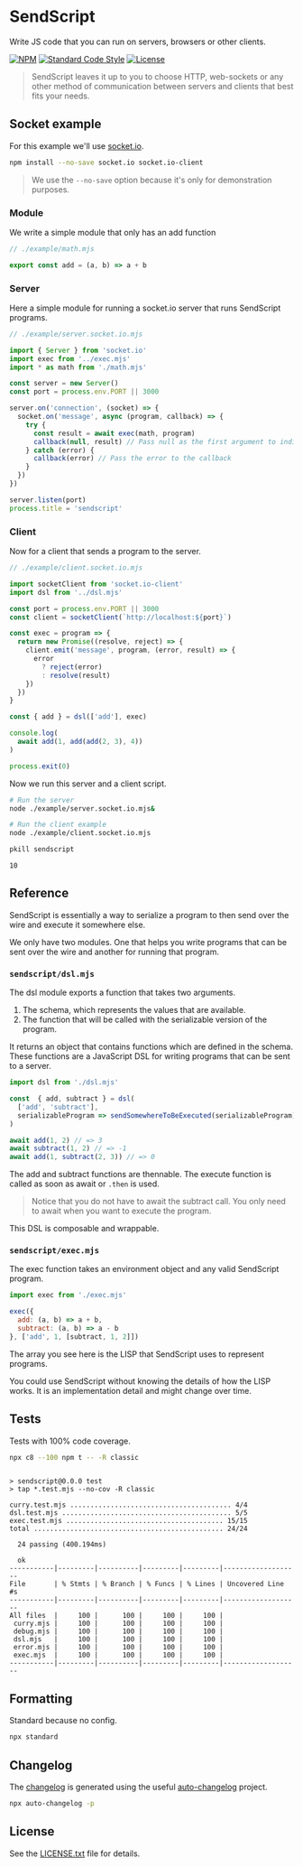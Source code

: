 # SendScript

Write JS code that you can run on servers, browsers or other clients.

[![NPM](https://img.shields.io/npm/v/sendscript?color=blue&style=flat-square)](https://www.npmjs.com/package/sendscript)
[![Standard Code Style](https://img.shields.io/badge/code_style-standard-brightgreen.svg?style=flat-square)](https://standardjs.com)
[![License](https://img.shields.io/npm/l/sendscript?color=brightgreen&style=flat-square)](./LICENSE)

> SendScript leaves it up to you to choose HTTP, web-sockets or any other method of
> communication between servers and clients that best fits your needs.

## Socket example

For this example we'll use [socket.io][socket.io].

```bash
npm install --no-save socket.io socket.io-client
```

> We use the `--no-save` option because it's only for demonstration purposes.

### Module

We write a simple module that only has an add function

```js
// ./example/math.mjs

export const add = (a, b) => a + b
```

### Server

Here a simple module for running a socket.io server that runs SendScript programs.

```js
// ./example/server.socket.io.mjs

import { Server } from 'socket.io'
import exec from '../exec.mjs'
import * as math from './math.mjs'

const server = new Server()
const port = process.env.PORT || 3000

server.on('connection', (socket) => {
  socket.on('message', async (program, callback) => {
    try {
      const result = await exec(math, program)
      callback(null, result) // Pass null as the first argument to indicate success
    } catch (error) {
      callback(error) // Pass the error to the callback
    }
  })
})

server.listen(port)
process.title = 'sendscript'
```

### Client

Now for a client that sends a program to the server.

```js
// ./example/client.socket.io.mjs

import socketClient from 'socket.io-client'
import dsl from '../dsl.mjs'

const port = process.env.PORT || 3000
const client = socketClient(`http://localhost:${port}`)

const exec = program => {
  return new Promise((resolve, reject) => {
    client.emit('message', program, (error, result) => {
      error
        ? reject(error)
        : resolve(result)
    })
  })
}

const { add } = dsl(['add'], exec)

console.log(
  await add(1, add(add(2, 3), 4))
)

process.exit(0)
```

Now we run this server and a client script.

```bash
# Run the server
node ./example/server.socket.io.mjs&

# Run the client example
node ./example/client.socket.io.mjs

pkill sendscript
```
```
10
```

## Reference

SendScript is essentially a way to serialize a program to then send over the wire
and execute it somewhere else.

We only have two modules. One that helps you write programs that can be sent
over the wire and another for running that program.

### `sendscript/dsl.mjs`

The dsl module exports a function that takes two arguments.

1. The schema, which represents the values that are available.
2. The function that will be called with the serializable version of the
   program.

It returns an object that contains functions which are defined in the schema.
These functions are a JavaScript DSL for writing programs that can be sent to
a server.

```js
import dsl from './dsl.mjs'

const  { add, subtract } = dsl(
  ['add', 'subtract'],
  serializableProgram => sendSomewhereToBeExecuted(serializableProgram)
)

await add(1, 2) // => 3
await subtract(1, 2) // => -1
await add(1, subtract(2, 3)) // => 0
```

The add and subtract functions are thennable. The execute function is called as
soon as await or `.then` is used.

> Notice that you do not have to await the subtract call. You only need to
> await when you want to execute the program.

This DSL is composable and wrappable.

### `sendscript/exec.mjs`

The exec function takes an environment object and any valid SendScript program.

```js
import exec from './exec.mjs'

exec({
  add: (a, b) => a + b,
  subtract: (a, b) => a - b
}, ['add', 1, [subtract, 1, 2]])
```

The array you see here is the LISP that SendScript uses to represent programs.

You could use SendScript without knowing the details of how the LISP works. It is an
implementation detail and might change over time.

## Tests

Tests with 100% code coverage.

```bash
npx c8 --100 npm t -- -R classic
```
```

> sendscript@0.0.0 test
> tap *.test.mjs --no-cov -R classic

curry.test.mjs ........................................ 4/4
dsl.test.mjs .......................................... 5/5
exec.test.mjs ....................................... 15/15
total ............................................... 24/24

  24 passing (400.194ms)

  ok
-----------|---------|----------|---------|---------|-------------------
File       | % Stmts | % Branch | % Funcs | % Lines | Uncovered Line #s 
-----------|---------|----------|---------|---------|-------------------
All files  |     100 |      100 |     100 |     100 |                   
 curry.mjs |     100 |      100 |     100 |     100 |                   
 debug.mjs |     100 |      100 |     100 |     100 |                   
 dsl.mjs   |     100 |      100 |     100 |     100 |                   
 error.mjs |     100 |      100 |     100 |     100 |                   
 exec.mjs  |     100 |      100 |     100 |     100 |                   
-----------|---------|----------|---------|---------|-------------------
```

## Formatting

Standard because no config.

```bash
npx standard
```

## Changelog

The [changelog][changelog] is generated using the useful
[auto-changelog][auto-changelog] project.

```bash
npx auto-changelog -p
```

## License

See the [LICENSE.txt][license] file for details.

[license]:./LICENSE.txt
[socket.io]:https://socket.io/
[changelog]:./CHANGELOG.md
[auto-changelog]:https://www.npmjs.com/package/auto-changelog
